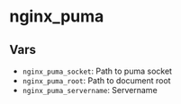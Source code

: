 # nginx\_puma

## Vars

- `nginx_puma_socket`: Path to puma socket
- `nginx_puma_root`: Path to document root
- `nginx_puma_servername`: Servername
